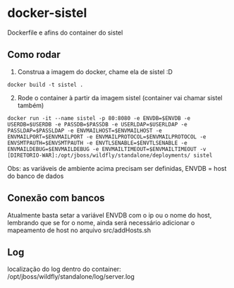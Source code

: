 # docker-sistel
Dockerfile e afins do container do sistel 

## Como rodar

1. Construa a imagem do docker, chame ela de sistel :D
```
docker build -t sistel .
```
2. Rode o container à partir da imagem sistel (container vai chamar sistel também)
```
docker run -it --name sistel -p 80:8080 -e ENVDB=$ENVDB -e USERDB=$USERDB -e PASSDB=$PASSDB -e USERLDAP=$USERLDAP -e PASSLDAP=$PASSLDAP -e ENVMAILHOST=$ENVMAILHOST -e ENVMAILPORT=$ENVMAILPORT -e ENVMAILPROTOCOL=$ENVMAILPROTOCOL -e ENVSMTPAUTH=$ENVSMTPAUTH -e ENVTLSENABLE=$ENVTLSENABLE -e ENVMAILDEBUG=$ENVMAILDEBUG -e ENVMAILTIMEOUT=$ENVMAILTIMEOUT -v [DIRETORIO-WAR]:/opt/jboss/wildfly/standalone/deployments/ sistel
```

Obs: as variáveis de ambiente acima precisam ser definidas, ENVDB = host do banco de dados

## Conexão com bancos

Atualmente basta setar a variável ENVDB com o ip ou o nome do host, lembrando que se for o nome, ainda será necessário adicionar o mapeamento de host no arquivo src/addHosts.sh

## Log

localização do log dentro do container: /opt/jboss/wildfly/standalone/log/server.log
